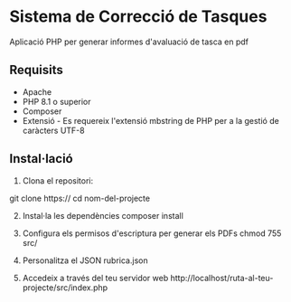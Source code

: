 # Sistema de Correcció de Tasques

Aplicació PHP per generar informes d'avaluació de tasca en pdf

## Requisits
- Apache
- PHP 8.1 o superior
- Composer
- Extensió - Es requereix l'extensió mbstring de PHP per a la gestió de caràcters UTF-8


## Instal·lació

1. Clona el repositori:

git clone https://
cd nom-del-projecte

2. Instal·la les dependències
composer install

3. Configura els permisos d'escriptura per generar els PDFs
chmod 755 src/

4. Personalitza el JSON
rubrica.json
4. Accedeix a través del teu servidor web
http://localhost/ruta-al-teu-projecte/src/index.php
